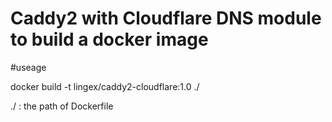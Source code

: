 # Caddy2 with Cloudflare DNS module to build a docker image


#useage

docker build -t lingex/caddy2-cloudflare:1.0 ./

./ : the path of Dockerfile

